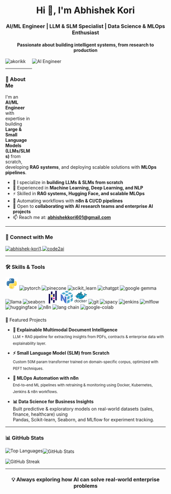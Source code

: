 <h1 align="center">Hi 👋, I'm Abhishek Kori</h1>
<h3 align="center">AI/ML Engineer | LLM & SLM Specialist | Data Science & MLOps Enthusiast</h3>
<h4 align="center">Passionate about building intelligent systems, from research to production</h4>

<img align="right" width="420" height="320" alt="AI Engineer" src="https://github.com/user-attachments/assets/14fd8fe5-4105-4803-97c5-b6b99d904518" />

<p align="left"> 
  <img src="https://komarev.com/ghpvc/?username=akorikk&label=Profile%20views&color=0e75b6&style=flat" alt="akorikk" /> 
</p>

---

### 🚀 About Me  
I'm an **AI/ML Engineer** with expertise in building **Large & Small Language Models (LLMs/SLMs)** from scratch, developing **RAG systems**, and deploying scalable solutions with **MLOps pipelines**.
- 🔭 I specialize in **building LLMs & SLMs from scratch**  
- 🧠 Experienced in **Machine Learning, Deep Learning, and NLP**  
- ⚡ Skilled in **RAG systems, Hugging Face, and scalable MLOps**  
- 🔄 Automating workflows with **n8n & CI/CD pipelines**  
- 👯 Open to **collaborating with AI research teams and enterprise AI projects**  
- 📫 Reach me at: **abhishekkori601@gmail.com**

---

### 🔗 Connect with Me  
<p align="left">
  <a href="https://linkedin.com/in/abhishek-kori1" target="blank">
    <img align="center" src="https://raw.githubusercontent.com/rahuldkjain/github-profile-readme-generator/master/src/images/icons/Social/linked-in-alt.svg" alt="abhishek-kori1" height="30" width="40" />
  </a>
  <a href="https://medium.com/@code2ai" target="blank">
    <img align="center" src="https://github.com/user-attachments/assets/ea10d954-b76b-4791-b86c-9714719bd657" alt="code2ai" height="40" width="40" />
  </a>
</p>

---

### 🛠️ Skills & Tools  
<p align="left"> 
  <img src="https://raw.githubusercontent.com/devicons/devicon/master/icons/python/python-original.svg" alt="python" width="40" height="40"/> 
  <img src="https://www.vectorlogo.zone/logos/pytorch/pytorch-icon.svg" alt="pytorch" width="40" height="40"/> 
  <img src="https://github.com/user-attachments/assets/a5b3a1ad-eca3-4a62-96c3-7134b46decf1" alt="pinecone" width="40" height=""40"/>
  <img src="https://upload.wikimedia.org/wikipedia/commons/0/05/Scikit_learn_logo_small.svg" alt="scikit_learn" width="50" height="40"/> 
  <img src="https://raw.githubusercontent.com/simple-icons/simple-icons/develop/icons/openai.svg" alt="chatgpt" width="40" height="40"/>
  <img src="https://github.com/user-attachments/assets/b3c11a34-7c14-48f5-b0ab-da4beac14203" alt="google gemma" width="40" height="40"/>
  <img src="https://github.com/user-attachments/assets/b0ebbe66-3781-4257-bdbd-22ae4479904f" alt="llama" width="40" height="40"/> 
  <img src="https://seaborn.pydata.org/_images/logo-mark-lightbg.svg" alt="seaborn" width="40" height="40"/> 
  <img src="https://raw.githubusercontent.com/devicons/devicon/2ae2a900d2f041da66e950e4d48052658d850630/icons/pandas/pandas-original.svg" alt="pandas" width="40" height="40"/>
  <img src="https://raw.githubusercontent.com/devicons/devicon/master/icons/numpy/numpy-original.svg" alt="numpy" width="40" height="40"/> 
  <img src="https://raw.githubusercontent.com/devicons/devicon/master/icons/docker/docker-original-wordmark.svg" alt="docker" width="40" height="40"/> 
  <img src="https://www.vectorlogo.zone/logos/git-scm/git-scm-icon.svg" alt="git" width="40" height="40"/> 
  <img src="https://github.com/user-attachments/assets/fc6e8b31-3162-4b10-a890-a440626523a9" alt="spacy" width="50" height="40" />
  <img src="https://www.vectorlogo.zone/logos/jenkins/jenkins-icon.svg" alt="jenkins" width="40" height="40"/> 
  <img src="https://github.com/user-attachments/assets/a67f8f4f-4674-4831-a6e0-0fca74150d4c" alt="mlflow" width="50" height="40" />
  <img src="https://huggingface.co/front/assets/huggingface_logo-noborder.svg" alt="huggingface" width="40" height="40"/> 
  <img src="https://avatars.githubusercontent.com/u/45487711?s=200&v=4" alt="n8n" width="40" height="40"/> 
  <img src="https://github.com/user-attachments/assets/a6904259-2161-4006-a472-6207bfd860f5" alt="lang chain"wight="40" height="40" />
  <img src="https://colab.research.google.com/img/colab_favicon_256px.png" alt="google-colab" width="40" height="40"/> 


</p>

### 

📂 Featured Projects  
- **📝 Explainable Multimodal Document Intelligence**  
  <sub>LLM + RAG pipeline for extracting insights from PDFs, contracts & enterprise data with explainability layer.</sub>  

- **⚡ Small Language Model (SLM) from Scratch**  
  <sub>Custom 50M param transformer trained on domain-specific corpus, optimized with PEFT techniques.</sub>  

- **🔄 MLOps Automation with n8n**  
  <sub>End-to-end ML pipelines with retraining & monitoring using Docker, Kubernetes, Jenkins & n8n workflows.</sub>

- **📊 Data Science for Business Insights**  
  Built predictive & exploratory models on real-world datasets (sales, finance, healthcare) using  
  Pandas, Scikit-learn, Seaborn, and MLflow for experiment tracking.   

---

### 📊 GitHub Stats  
<p>
  <img align="left" src="https://github-readme-stats.vercel.app/api/top-langs?username=akorikk&show_icons=true&locale=en&layout=compact" alt="Top Languages" />
</p>

<p>
  <img align="center" src="https://github-readme-stats.vercel.app/api?username=akorikk&show_icons=true&locale=en" alt="GitHub Stats" />
</p>

<p>
  <img align="center" src="https://github-readme-streak-stats.herokuapp.com/?user=akorikk&" alt="GitHub Streak" />
</p>

---

<h3 align="center">💡 Always exploring how AI can solve real-world enterprise problems</h3>
